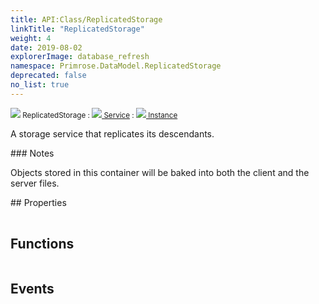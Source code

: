 ```yaml
---
title: API:Class/ReplicatedStorage
linkTitle: "ReplicatedStorage"
weight: 4
date: 2019-08-02
explorerImage: database_refresh
namespace: Primrose.DataModel.ReplicatedStorage
deprecated: false
no_list: true
---
```

<small class="inheritance">
<span class="" href="/docs/api-reference/Class/ReplicatedStorage"><img src="/icons/silk/database_refresh.png"/>&nbsp;ReplicatedStorage</span>&nbsp;:&nbsp;<a class="" href="/docs/api-reference/Class/Service"><img src="/icons/silk/default.png"/>&nbsp;Service</a>&nbsp;:&nbsp;<a class="" href="/docs/api-reference/Class/Instance"><img src="/icons/silk/default.png"/>&nbsp;Instance</a></small>
<p class="summary">

A storage service that replicates its descendants.

</p>
### Notes
<p class="remarks">
Objects stored in this container will be baked into both the client and the server files.
</p> 
## Properties
 
<table class="studiohide">
<tbody>
</tbody>
</table>
 
## Functions
 
<table class="studiohide">
<tbody>
</tbody>
</table>
 
## Events
 
<table class="studiohide">
<tbody>
</tbody>
</table>
<b>
</b>
<div class="inheritors">
<ul class="root">
</ul>
</div>
